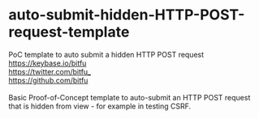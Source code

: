 # auto-submit-hidden-HTTP-POST-request-template
PoC template to auto submit a hidden HTTP POST request <br>
<https://keybase.io/bitfu> <br>
<https://twitter.com/bitfu_> <br>
<https://github.com/bitfu> <br> <br>
Basic Proof-of-Concept template to auto-submit an HTTP POST request that is hidden from view - for example in testing CSRF.
